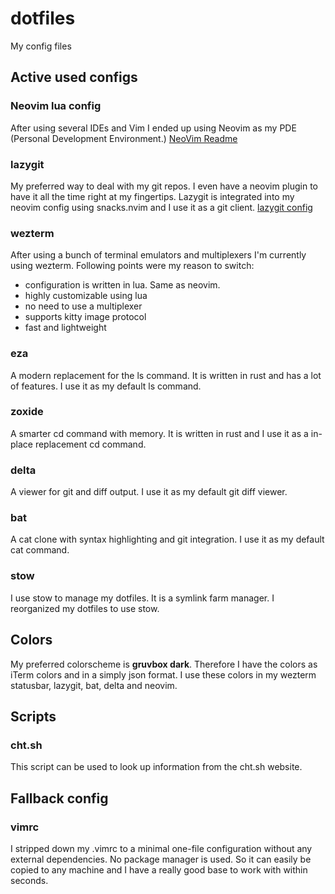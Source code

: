 # dotfiles
My config files

## Active used configs

### Neovim lua config
After using several IDEs and Vim I ended up using Neovim as my PDE (Personal Development Environment.)
[NeoVim Readme](/.config/nvim/README.md)

### lazygit
My preferred way to deal with my git repos. I even have a neovim plugin to have it all the time right at my
fingertips.
Lazygit is integrated into my neovim config using snacks.nvim and I use it as a git client.
[lazygit config](./lazygit)

### wezterm
After using a bunch of terminal emulators and multiplexers I'm currently using wezterm.
Following points were my reason to switch:
 - configuration is written in lua. Same as neovim.
 - highly customizable using lua
 - no need to use a multiplexer
 - supports kitty image protocol
 - fast and lightweight

### eza
A modern replacement for the ls command. It is written in rust and has a lot of features.
I use it as my default ls command. 

### zoxide
A smarter cd command with memory. It is written in rust and I use it as a in-place replacement cd command.

### delta
A viewer for git and diff output. I use it as my default git diff viewer.

### bat
A cat clone with syntax highlighting and git integration. I use it as my default cat command.

### stow
I use stow to manage my dotfiles. It is a symlink farm manager. I reorganized my dotfiles to use stow.

## Colors

My preferred colorscheme is **gruvbox dark**. Therefore I have the colors as iTerm colors and in a simply json format.
I use these colors in my wezterm statusbar, lazygit, bat, delta and neovim.

## Scripts

### cht.sh

This script can be used to look up information from the cht.sh website.

## Fallback config

### vimrc
I stripped down my .vimrc to a minimal one-file configuration without any external
dependencies. No package manager is used. So it can easily be copied to any
machine and I have a really good base to work with within seconds.

